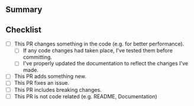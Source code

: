 ## Summary

<!-- Describe for what this PR is for. 

If this PR fixes an issue, please reference it.

 -->

## Checklist

<!-- Put an x inside [ ] to check the box -->

- [ ] This PR changes something in the code (e.g. for better performance).
    - [ ] If any code changes had taken place, I've tested them before committing.
    - [ ] I've properly updated the documentation to reflect the changes I've made.
- [ ] This PR adds something new.
- [ ] This PR fixes an issue. <!-- Please reference the issue -->
- [ ] This PR includes breaking changes.
- [ ] This PR is not code related (e.g. README, Documentation)